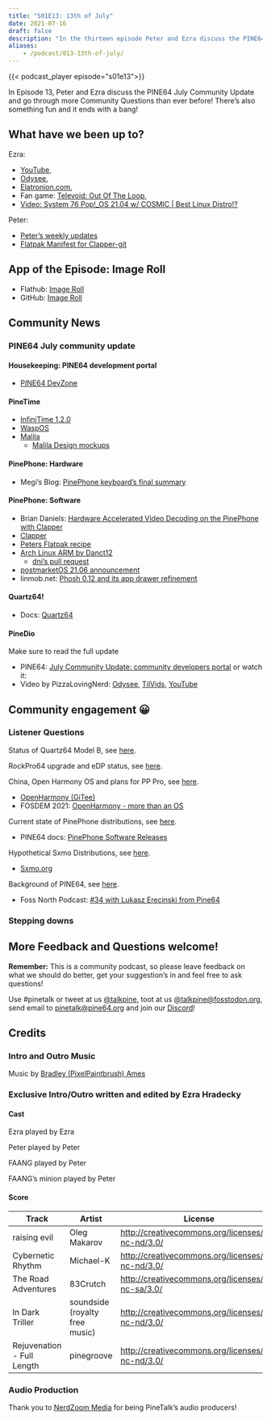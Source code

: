 ```yaml
---
title: "S01E13: 13th of July"
date: 2021-07-16
draft: false
description: "In the thirteen episode Peter and Ezra discuss the PINE64 July Community Update and go through more Community Questions than ever before! There’s also something fun and it ends with a bang!"
aliases:
    - /podcast/013-13th-of-july/
---
```


{{< podcast_player episode="s01e13">}}

In Episode 13, Peter and Ezra discuss the PINE64 July Community Update and go through more Community Questions than ever before! There’s also something fun and it ends with a bang!

## What have we been up to?

Ezra:

* [YouTube](https://www.youtube.com/channel/UCLN0SPhQo4jAPpTFNsxUnMg),
* [Odysee](https://odysee.com/@Elatronion:a),
* [Elatronion.com](https://elatronion.com/),
* Fan game: [Televoid: Out Of The Loop](https://gamejolt.com/games/Televoid_out_of_the_loop/377460),
* [Video: System 76 Pop!_OS 21.04 w/ COSMIC | Best Linux Distro!?](https://www.youtube.com/watch?v=mpSphaBtzu4)

Peter:

* [Peter’s weekly updates](https://linmob.net/categories/weekly-update/)
* [Flatpak Manifest for Clapper-git](https://framagit.org/1peter10/flatpaks)

## App of the Episode: Image Roll

* Flathub: [Image Roll](https://flathub.org/apps/details/com.github.weclaw1.ImageRoll)
* GitHub: [Image Roll](https://github.com/weclaw1/image-roll)

## Community News
### PINE64 July community update

#### Housekeeping: PINE64 development portal

* [PINE64 DevZone](https://devzone.pine64.org/)

#### PineTime

* [InfiniTime 1.2.0](https://github.com/JF002/InfiniTime/releases/tag/1.2.0)
* [WaspOS](https://github.com/daniel-thompson/wasp-os)
* [Malila](https://github.com/arteeh/malila)
  * [Malila Design mockups](https://github.com/arteeh/pinetime)

#### PinePhone: Hardware

* Megi’s Blog: [PinePhone keyboard’s final summary](https://xnux.eu/log/#042)

#### PinePhone: Software

* Brian Daniels: [Hardware Accelerated Video Decoding on the PinePhone with Clapper](http://briandaniels.me/2021/07/06/hardware-accelerated-video-playback-on-the-pinephone-with-clapper.html)
* [Clapper](https://rafostar.github.io/clapper/)
* [Peters Flatpak recipe](https://framagit.org/1peter10/flatpaks)
* [Arch Linux ARM by Danct12](https://github.com/dreemurrs-embedded/Pine64-Arch/releases)
  * [dni’s pull request](https://github.com/dreemurrs-embedded/Pine64-Arch/pull/188)
* [postmarketOS 21.06 announcement](https://postmarketos.org/blog/2021/07/04/v21.06-release/)
* linmob.net: [Phosh 0.12 and its app drawer refinement](https://linmob.net/phosh-0-12-app-drawer/)

#### Quartz64!

* Docs: [Quartz64](/documentation/Quartz64/)

#### PineDio

Make sure to read the full update

* PINE64: [July Community Update: community developers portal](https://www.pine64.org/2021/07/15/july-update/) or watch it:
* Video by PizzaLovingNerd: [Odysee](https://odysee.com/@PINE64:a/july-update-community-developers-portal:a), [TilVids](https://tilvids.com/accounts/pine64tilvids/videos), [YouTube](https://www.youtube.com/watch?v=SkuxIZ7H8N4)

## Community engagement 😀
### Listener Questions

Status of Quartz64 Model B, see [here](https://twitter.com/FrankMankel/status/1414275411228467202).

RockPro64 upgrade and eDP status, see [here](https://fedi.absturztau.be/objects/6ce98d2b-d875-421c-8478-62ba16b26641).

China, Open Harmony OS and plans for PP Pro, see [here](https://mastodon.social/@Ravlyx/106567582953029600).

* [OpenHarmony (GiTee)](https://gitee.com/openharmony)
* FOSDEM 2021: [OpenHarmony - more than an OS](https://video.fosdem.org/2021/D.embedded/open_harmony_os.webm)

Current state of PinePhone distributions, see [here](https://social.tchncs.de/@cybercow/106563105463331531).

* PINE64 docs: [PinePhone Software Releases](/documentation/PinePhone/Software/Releases/)

Hypothetical Sxmo Distributions, see [here](https://twitter.com/oilythangs/status/1409341525125865478).

* [Sxmo.org](https://sxmo.org/)

Background of PINE64, see [here](https://social.librem.one/@petrisch/106563385586173959).

* Foss North Podcast: [#34 with Lukasz Erecinski from Pine64](https://foss-north.se/pod/episodes.html#ep34)

### Stepping downs

## More Feedback and Questions welcome!

**Remember:** This is a community podcast, so please leave feedback on what we should do better, get your suggestion’s in and feel free to ask questions!

Use #pinetalk or tweet at us [@talkpine](https://twitter.com/talkpine), toot at us [@talkpine@fosstodon.org](https://fosstodon.org/@talkpine), send email to pinetalk@pine64.org and join our [Discord](https://discord.gg/NNTUZhNqvN)!

## Credits
### Intro and Outro Music

Music by [Bradley (PixelPaintbrush) Ames](https://www.youtube.com/channel/UCqHurkQJbpHBG_QQh6sB2GQ)

### Exclusive Intro/Outro written and edited by Ezra Hradecky

#### Cast

Ezra played by Ezra

Peter played by Peter

FAANG played by Peter

FAANG’s minion played by Peter

#### Score

| Track | Artist | License |
| --- | --- | --- |
| raising evil | Oleg Makarov | http://creativecommons.org/licenses/by-nc-nd/3.0/ |
| Cybernetic Rhythm | Michael-K | http://creativecommons.org/licenses/by-nc-nd/3.0/ |
| The Road Adventures | 83Crutch | http://creativecommons.org/licenses/by-nc-sa/3.0/ |
| In Dark Triller	 | soundside (royalty free music) | http://creativecommons.org/licenses/by-nc-nd/3.0/ |
| Rejuvenation - Full Length | pinegroove | http://creativecommons.org/licenses/by-nc-nd/3.0/ |

### Audio Production

Thank you to [NerdZoom Media](https://nerdzoom.media/) for being PineTalk’s audio producers!

